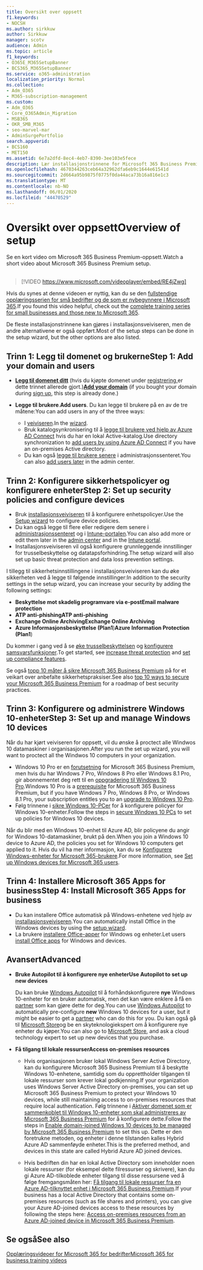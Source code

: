 ```yaml
---
title: Oversikt over oppsett
f1.keywords:
- NOCSH
ms.author: sirkkuw
author: Sirkkuw
manager: scotv
audience: Admin
ms.topic: article
f1_keywords:
- O365E_M365SetupBanner
- BCS365_M365SetupBanner
ms.service: o365-administration
localization_priority: Normal
ms.collection:
- Adm_O365
- M365-subscription-management
ms.custom:
- Adm_O365
- Core_O365Admin_Migration
- MSB365
- OKR_SMB_M365
- seo-marvel-mar
- AdminSurgePortfolio
search.appverid:
- BCS160
- MET150
ms.assetid: 6e7a2dfd-8ec4-4eb7-8390-3ee103e5fece
description: Lær installasjonstrinnene for Microsoft 365 Business Premium, fra å abonnere, til å legge til et domene og brukere, til å konfigurere sikkerhetspolicyer og mer.
ms.openlocfilehash: 4670344263ceb64a32962dfa6eb9c1644e61541d
ms.sourcegitcommit: 2d664a95b9875f0775f0da44aca73b16a816e1c3
ms.translationtype: MT
ms.contentlocale: nb-NO
ms.lasthandoff: 06/01/2020
ms.locfileid: "44470529"
---
```

# <a name="overview-of-setup"></a><span data-ttu-id="b6f4f-103">Oversikt over oppsett</span><span class="sxs-lookup"><span data-stu-id="b6f4f-103">Overview of setup</span></span>

<span data-ttu-id="b6f4f-104">Se en kort video om Microsoft 365 Business Premium-oppsett.</span><span class="sxs-lookup"><span data-stu-id="b6f4f-104">Watch a short video about Microsoft 365 Business Premium setup.</span></span><br><br>

> [!VIDEO https://www.microsoft.com/videoplayer/embed/RE4jZwg] 

<span data-ttu-id="b6f4f-105">Hvis du synes at denne videoen er nyttig, kan du se den [fullstendige opplæringsserien for små bedrifter og de som er nybegynnere i Microsoft 365](https://support.office.com/article/6ab4bbcd-79cf-4000-a0bd-d42ce4d12816).</span><span class="sxs-lookup"><span data-stu-id="b6f4f-105">If you found this video helpful, check out the [complete training series for small businesses and those new to Microsoft 365](https://support.office.com/article/6ab4bbcd-79cf-4000-a0bd-d42ce4d12816).</span></span>

<span data-ttu-id="b6f4f-106">De fleste installasjonstrinnene kan gjøres i installasjonsveiviseren, men de andre alternativene er også oppført.</span><span class="sxs-lookup"><span data-stu-id="b6f4f-106">Most of the setup steps can be done in the setup wizard, but the other options are also listed.</span></span>

## <a name="step-1-add-your-domain-and-users"></a><span data-ttu-id="b6f4f-107">Trinn 1: Legg til domenet og brukerne</span><span class="sxs-lookup"><span data-stu-id="b6f4f-107">Step 1: Add your domain and users</span></span>

   - <span data-ttu-id="b6f4f-108">**[Legg til domenet ditt](set-up.md#add-your-domain-to-personalize-sign-in)** (hvis du kjøpte domenet under [registrering,](sign-up.md)er dette trinnet allerede gjort.)</span><span class="sxs-lookup"><span data-stu-id="b6f4f-108">**[Add your domain](set-up.md#add-your-domain-to-personalize-sign-in)** (if you bought your domain during [sign up](sign-up.md), this step is already done.)</span></span>

   - <span data-ttu-id="b6f4f-109">**Legge til brukere**.</span><span class="sxs-lookup"><span data-stu-id="b6f4f-109">**Add users**.</span></span> <span data-ttu-id="b6f4f-110">Du kan legge til brukere på en av de tre måtene:</span><span class="sxs-lookup"><span data-stu-id="b6f4f-110">You can add users in any of the three ways:</span></span>
        - <span data-ttu-id="b6f4f-111">I [veiviseren](set-up.md#add-users-in-the-wizard).</span><span class="sxs-lookup"><span data-stu-id="b6f4f-111">In the [wizard](set-up.md#add-users-in-the-wizard).</span></span>
        - <span data-ttu-id="b6f4f-112">Bruk katalogsynkronisering til å [legge til brukere ved hjelp av Azure AD Connect](https://docs.microsoft.com/office365/enterprise/set-up-directory-synchronization) hvis du har en lokal Active-katalog.</span><span class="sxs-lookup"><span data-stu-id="b6f4f-112">Use directory synchronization to [add users by using Azure AD Connect](https://docs.microsoft.com/office365/enterprise/set-up-directory-synchronization) if you have an on-premises Active directory.</span></span>
        - <span data-ttu-id="b6f4f-113">Du kan også [legge til brukere senere](add-users-m365b.md) i administrasjonssenteret.</span><span class="sxs-lookup"><span data-stu-id="b6f4f-113">You can also [add users later](add-users-m365b.md) in the admin center.</span></span>
## <a name="step-2-set-up-security-policies-and-configure-devices"></a><span data-ttu-id="b6f4f-114">Trinn 2: Konfigurere sikkerhetspolicyer og konfigurere enheter</span><span class="sxs-lookup"><span data-stu-id="b6f4f-114">Step 2: Set up security policies and configure devices</span></span> 

  - <span data-ttu-id="b6f4f-115">Bruk [installasjonsveiviseren](set-up.md#protect-your-organization) til å konfigurere enhetspolicyer.</span><span class="sxs-lookup"><span data-stu-id="b6f4f-115">Use the [Setup wizard](set-up.md#protect-your-organization) to configure device policies.</span></span> 
  - <span data-ttu-id="b6f4f-116">Du kan også legge til flere eller redigere dem senere i [administrasjonssenteret](view-policies-and-devices.md) og i [Intune-portalen](https://docs.microsoft.com/intune/tutorial-walkthrough-intune-portal).</span><span class="sxs-lookup"><span data-stu-id="b6f4f-116">You can also add more or edit them later in the [admin center](view-policies-and-devices.md) and in the [Intune portal](https://docs.microsoft.com/intune/tutorial-walkthrough-intune-portal).</span></span>
  - <span data-ttu-id="b6f4f-117">Installasjonsveiviseren vil også konfigurere grunnleggende innstillinger for trusselbeskyttelse og datatapsforhindring.</span><span class="sxs-lookup"><span data-stu-id="b6f4f-117">The setup wizard will also set up basic threat protection and data loss prevention settings.</span></span>
  
  <span data-ttu-id="b6f4f-118">I tillegg til sikkerhetsinnstillingene i installasjonsveiviseren kan du øke sikkerheten ved å legge til følgende innstillinger:</span><span class="sxs-lookup"><span data-stu-id="b6f4f-118">In addition to the security settings in the setup wizard, you can increase your security by adding the following settings:</span></span>

- <span data-ttu-id="b6f4f-119">**Beskyttelse mot skadelig programvare via e-post**</span><span class="sxs-lookup"><span data-stu-id="b6f4f-119">**Email malware protection**</span></span>
- <span data-ttu-id="b6f4f-120">**ATP anti-phishing**</span><span class="sxs-lookup"><span data-stu-id="b6f4f-120">**ATP anti-phishing**</span></span>
- <span data-ttu-id="b6f4f-121">**Exchange Online Archiving**</span><span class="sxs-lookup"><span data-stu-id="b6f4f-121">**Exchange Online Archiving**</span></span>
- <span data-ttu-id="b6f4f-122">**Azure Informasjonsbeskyttelse (Plan1**)</span><span class="sxs-lookup"><span data-stu-id="b6f4f-122">**Azure Information Protection (Plan1**)</span></span>

<span data-ttu-id="b6f4f-123">Du kommer i gang ved å se [øke trusselbeskyttelsen](increase-threat-protection.md) og [konfigurere samsvarsfunksjoner](set-up-compliance.md).</span><span class="sxs-lookup"><span data-stu-id="b6f4f-123">To get started, see [increase threat protection](increase-threat-protection.md) and [set up compliance features](set-up-compliance.md).</span></span>

<span data-ttu-id="b6f4f-124">Se også [topp 10 måter å sikre Microsoft 365 Business Premium](https://docs.microsoft.com/office365/admin/security-and-compliance/secure-your-business-data) på for et veikart over anbefalte sikkerhetspraksiser.</span><span class="sxs-lookup"><span data-stu-id="b6f4f-124">See also [top 10 ways to secure your Microsoft 365 Business Premium](https://docs.microsoft.com/office365/admin/security-and-compliance/secure-your-business-data) for a roadmap of best security practices.</span></span>

## <a name="step-3-set-up-and-manage-windows-10-devices"></a><span data-ttu-id="b6f4f-125">Trinn 3: Konfigurere og administrere Windows 10-enheter</span><span class="sxs-lookup"><span data-stu-id="b6f4f-125">Step 3: Set up and manage Windows 10 devices</span></span>

<span data-ttu-id="b6f4f-126">Når du har kjørt veiviseren for oppsett, vil du ønske å proctect alle Windwos 10 datamaskiner i organisasjonen.</span><span class="sxs-lookup"><span data-stu-id="b6f4f-126">After you run the set up wizard, you will want to proctect all the Windwos 10 computers in your organization.</span></span>
  
- <span data-ttu-id="b6f4f-127">Windows 10 Pro er en [forutsetning](pre-requisites-for-data-protection.md) for Microsoft 365 Business Premium, men hvis du har Windows 7 Pro, Windows 8 Pro eller Windows 8.1 Pro, gir abonnementet deg rett til en [oppgradering til Windows 10 Pro](https://docs.microsoft.com/microsoft-365/business/upgrade-to-windows-pro-creators-update).</span><span class="sxs-lookup"><span data-stu-id="b6f4f-127">Windows 10 Pro is a [prerequisite](pre-requisites-for-data-protection.md) for Microsoft 365 Business Premium, but if you have Windows 7 Pro, Windows 8 Pro, or Windows 8.1 Pro, your subscription entitles you to an [upgrade to  Windows 10 Pro](https://docs.microsoft.com/microsoft-365/business/upgrade-to-windows-pro-creators-update).</span></span>
- <span data-ttu-id="b6f4f-128">Følg trinnene i [sikre Windows 10-PCer](secure-win-10-pcs.md) for å konfigurere policyer for Windows 10-enheter.</span><span class="sxs-lookup"><span data-stu-id="b6f4f-128">Follow the steps in [secure Windows 10 PCs](secure-win-10-pcs.md) to set up policies for Windows 10 devices.</span></span>

<span data-ttu-id="b6f4f-129">Når du blir med en Windows 10-enhet til Azure AD, blir policyene du angir for Windows 10-datamaskiner, brukt på den.</span><span class="sxs-lookup"><span data-stu-id="b6f4f-129">When you join a Windows 10 device to Azure AD, the policies you set for Windows 10 computers get applied to it.</span></span> <span data-ttu-id="b6f4f-130">Hvis du vil ha mer informasjon, kan du se [Konfigurere Windows-enheter for Microsoft 365-brukere](set-up-windows-devices.md).</span><span class="sxs-lookup"><span data-stu-id="b6f4f-130">For more information, see [Set up Windows devices for Microsoft 365 users](set-up-windows-devices.md).</span></span>

## <a name="step-4-install-microsoft-365-apps-for-business"></a><span data-ttu-id="b6f4f-131">Trinn 4: Installere Microsoft 365 Apps for business</span><span class="sxs-lookup"><span data-stu-id="b6f4f-131">Step 4: Install Microsoft 365 Apps for business</span></span>
- <span data-ttu-id="b6f4f-132">Du kan installere Office automatisk på Windows-enhetene ved hjelp av [installasjonsveiviseren](set-up.md#deploy-office-365-client-apps).</span><span class="sxs-lookup"><span data-stu-id="b6f4f-132">You can automatically install Office in the Windows devices by using the [setup wizard](set-up.md#deploy-office-365-client-apps).</span></span>
- <span data-ttu-id="b6f4f-133">La brukere [installere Office-apper](https://docs.microsoft.com/office365/admin/setup/install-applications) for Windows og enheter.</span><span class="sxs-lookup"><span data-stu-id="b6f4f-133">Let users [install Office apps](https://docs.microsoft.com/office365/admin/setup/install-applications) for Windows and devices.</span></span>
     
## <a name="advanced"></a><span data-ttu-id="b6f4f-134">Avansert</span><span class="sxs-lookup"><span data-stu-id="b6f4f-134">Advanced</span></span>
- <span data-ttu-id="b6f4f-135">**Bruke Autopilot til å konfigurere nye enheter**</span><span class="sxs-lookup"><span data-stu-id="b6f4f-135">**Use Autopilot to set up new devices**</span></span>
            
     <span data-ttu-id="b6f4f-136">Du kan bruke [Windows Autopilot](add-autopilot-devices-and-profile.md) til å forhåndskonfigurere **nye** Windows 10-enheter for en bruker automatisk, men det kan være enklere å få en [partner](https://www.microsoft.com/solution-providers/search) som kan gjøre dette for deg.</span><span class="sxs-lookup"><span data-stu-id="b6f4f-136">You can use [Windows Autopilot](add-autopilot-devices-and-profile.md) to automatically pre-configure **new** Windows 10 devices for a user, but it might be easier to get a [partner](https://www.microsoft.com/solution-providers/search) who can do this for you.</span></span> <span data-ttu-id="b6f4f-137">Du kan også gå til [Microsoft Store](https://go.microsoft.com/fwlink/?linkid=874598)og be en skyteknologiekspert om å konfigurere nye enheter du kjøper.</span><span class="sxs-lookup"><span data-stu-id="b6f4f-137">You can also go to [Microsoft Store](https://go.microsoft.com/fwlink/?linkid=874598), and ask a cloud technology expert to set up new devices that you purchase.</span></span>

- <span data-ttu-id="b6f4f-138">**Få tilgang til lokale ressurser**</span><span class="sxs-lookup"><span data-stu-id="b6f4f-138">**Access on-premises resources**</span></span>

     - <span data-ttu-id="b6f4f-139">Hvis organisasjonen bruker lokal Windows Server Active Directory, kan du konfigurere Microsoft 365 Business Premium til å beskytte Windows 10-enhetene, samtidig som du opprettholder tilgangen til lokale ressurser som krever lokal godkjenning.</span><span class="sxs-lookup"><span data-stu-id="b6f4f-139">If your organization uses Windows Server Active Directory on-premises, you can set up Microsoft 365 Business Premium to protect your Windows 10 devices, while still maintaining access to on-premises resources that require local authentication.</span></span> <span data-ttu-id="b6f4f-140">Følg trinnene i [Aktiver domenet som er sammenkoblet til Windows 10-enheter som skal administreres av Microsoft 365 Business Premium](manage-windows-devices.md) for å konfigurere dette.</span><span class="sxs-lookup"><span data-stu-id="b6f4f-140">Follow the steps in [Enable domain-joined Windows 10 devices to be managed by Microsoft 365 Business Premium](manage-windows-devices.md) to set this up.</span></span> <span data-ttu-id="b6f4f-141">Dette er den foretrukne metoden, og enheter i denne tilstanden kalles Hybrid Azure AD sammenføyde enheter.</span><span class="sxs-lookup"><span data-stu-id="b6f4f-141">This is the preferred method, and devices in this state are called Hybrid Azure AD joined devices.</span></span>

    - <span data-ttu-id="b6f4f-142">Hvis bedriften din har en lokal Active Directory som inneholder noen lokale ressurser (for eksempel delte filressurser og skrivere), kan du gi Azure AD-tilkoblede enheter tilgang til disse ressursene ved å følge fremgangsmåten her: [Få tilgang til lokale ressurser fra en Azure AD-tilknyttet enhet i Microsoft 365 Business Premium](access-resources.md).</span><span class="sxs-lookup"><span data-stu-id="b6f4f-142">If your business has a local Active Directory that contains some on-premises resources (such as file shares and printers), you can give your Azure AD-joined devices access to these resources by following the steps here: [Access on-premises resources from an Azure AD-joined device in Microsoft 365 Business Premium](access-resources.md).</span></span>

## <a name="see-also"></a><span data-ttu-id="b6f4f-143">Se også</span><span class="sxs-lookup"><span data-stu-id="b6f4f-143">See also</span></span>

[<span data-ttu-id="b6f4f-144">Opplæringsvideoer for Microsoft 365 for bedrifter</span><span class="sxs-lookup"><span data-stu-id="b6f4f-144">Microsoft 365 for business training videos</span></span>](https://support.office.com/article/6ab4bbcd-79cf-4000-a0bd-d42ce4d12816)
